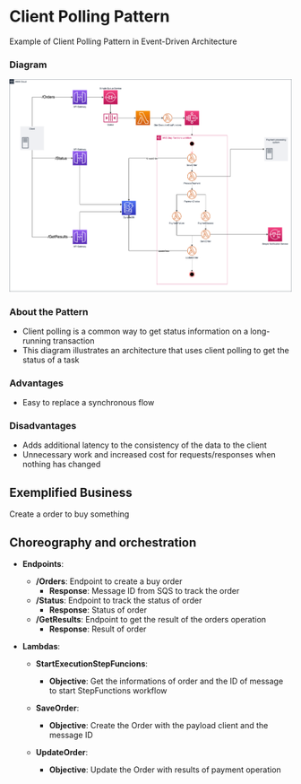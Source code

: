 # Client Polling Pattern
Example of Client Polling Pattern in Event-Driven Architecture

### Diagram

![Client Polling Pattern with Step Functions and Serverless](media/client-polling-pattern.png)

### About the Pattern

* Client polling is a common way to get status information on a long-running transaction
* This diagram illustrates an architecture that uses client polling to get the status of a task

### Advantages

* Easy to replace a synchronous flow

### Disadvantages

* Adds additional latency to the consistency of the data to the client
* Unnecessary work and increased cost for requests/responses when nothing has changed

## Exemplified Business
Create a order to buy something

## Choreography and orchestration

* **Endpoints**:
  * **/Orders**: Endpoint to create a buy order
    * **Response**: Message ID from SQS to track the order
  * **/Status**: Endpoint to track the status of order
    * **Response**: Status of order
  * **/GetResults**: Endpoint to get the result of the orders operation
    * **Response**: Result of order

* **Lambdas**:
    * **StartExecutionStepFuncions**:
        * **Objective**: Get the informations of order and the ID of message to start StepFunctions workflow

    * **SaveOrder**:
        * **Objective**: Create the Order with the payload client and the message ID

    * **UpdateOrder**:
        * **Objective**: Update the Order with results of payment operation

